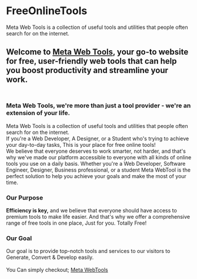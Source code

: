 # FreeOnlineTools
Meta Web Tools is a collection of useful tools and utilities that people often search for on the internet.  
<h2><strong>Welcome to </strong><a href="https://www.meta-webtools.com/"><strong>Meta Web Tools</strong></a><strong>,</strong> your go-to website for free, user-friendly web tools that can help you boost productivity and streamline your work.<br><br></h2><h3><strong>Meta Web Tools, we're more than just a tool provider - we're an extension of your life.</strong></h3><p>Meta Web Tools is a collection of useful tools and utilities that people often search for on the internet.&nbsp;<br>If you're a Web Developer, A Designer, or a Student who's trying to achieve your day-to-day tasks, This is your place for free online tools!<br>We believe that everyone deserves to work smarter, not harder, and that's why we've made our platform accessible to everyone with all kinds of online tools you use on a daily basis. Whether you're a Web Developer, Software Engineer, Designer, Business professional, or a student Meta WebTool is the perfect solution to help you achieve your goals and make the most of your time.</p><h3><strong>Our Purpose</strong></h3><p><strong>Efficiency is key,</strong> and we believe that everyone should have access to premium tools to make life easier. And that's why we offer a comprehensive range of free tools in one place, Just for you. Totally Free!</p><h3><strong>Our Goal</strong></h3><p>Our goal is to provide top-notch tools and services to our visitors to Generate, Convert &amp; Develop easily.<br><br>You Can simply checkout; <a href="https://www.meta-webtools.com/">Meta WebTools</a><strong><br></strong><br></p><p><br></p>
    </div>
</div>


    
    
</html>
